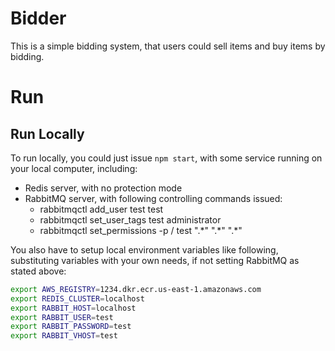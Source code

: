 # Bidder

This is a simple bidding system, that users could sell items and buy items by bidding.

# Run

## Run Locally

To run locally, you could just issue `npm start`, with some service running on your local computer, including:

* Redis server, with no protection mode
* RabbitMQ server, with following controlling commands issued:
    *  rabbitmqctl add_user test test
    *  rabbitmqctl set_user_tags test administrator
    *  rabbitmqctl set_permissions -p / test ".\*" ".\*" ".\*"


You also have to setup local environment variables like following, substituting variables with your own needs,
if not setting RabbitMQ as stated above:

```bash
export AWS_REGISTRY=1234.dkr.ecr.us-east-1.amazonaws.com
export REDIS_CLUSTER=localhost
export RABBIT_HOST=localhost
export RABBIT_USER=test
export RABBIT_PASSWORD=test
export RABBIT_VHOST=test
```
